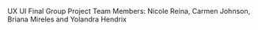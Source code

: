 UX UI Final Group Project
Team Members: Nicole Reina, Carmen Johnson, Briana Mireles and Yolandra Hendrix
